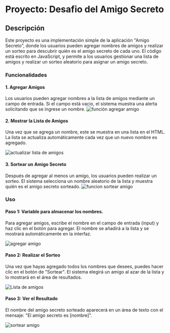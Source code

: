 #  Proyecto: Desafio del Amigo Secreto
## Descripción
<p>Este proyecto es una implementación simple de la aplicación "Amigo Secreto", donde los usuarios pueden agregar nombres de amigos y realizar un sorteo para descubrir quién es el amigo secreto de cada uno. El código está escrito en JavaScript, y permite a los usuarios gestionar una lista de amigos y realizar un sorteo aleatorio para asignar un amigo secreto.</p>
<h3> Funcionalidades </h3> 

#### 1. Agregar Amigos
Los usuarios pueden agregar nombres a la lista de amigos mediante un campo de entrada.
Si el campo está vacío, el sistema muestra una alerta solicitando que se ingrese un nombre.
![función agregar amigo](https://github.com/user-attachments/assets/6ffa3076-591c-4ecf-98a9-a1e5d7294b2c)

#### 2. Mostrar la Lista de Amigos
Una vez que se agrega un nombre, este se muestra en una lista en el HTML.
La lista se actualiza automáticamente cada vez que un nuevo nombre es agregado.

![actualizar lista de amigos](https://github.com/user-attachments/assets/92b11311-bdea-4658-8d36-13ba23a4fdac)

#### 3. Sortear un Amigo Secreto
Después de agregar al menos un amigo, los usuarios pueden realizar un sorteo.
El sistema selecciona un nombre aleatorio de la lista y muestra quién es el amigo secreto sorteado.
![funcion sortear amigo](https://github.com/user-attachments/assets/d5fdf68d-e6c5-494d-b848-bc9ec29aac64)

### Uso
#### Paso 1: Variable para almacenar los nombres.
Para agregar amigos, escribe el nombre en el campo de entrada (input) y haz clic en el botón para agregar.
El nombre se añadirá a la lista y se mostrará automáticamente en la interfaz.

![agregar amigo](https://github.com/user-attachments/assets/45487f30-d2e1-4756-b6bd-8d659ab536d8)

#### Paso 2: Realizar el Sorteo
Una vez que hayas agregado todos los nombres que desees, puedes hacer clic en el botón de "Sortear".
El sistema elegirá un amigo al azar de la lista y lo mostrará en el área de resultados.

![Lista de amigos](https://github.com/user-attachments/assets/63cc7fb4-43d8-48c8-9194-e73157228459)

#### Paso 3: Ver el Resultado
El nombre del amigo secreto sorteado aparecerá en un área de texto con el mensaje: "El amigo secreto es [nombre]".

![sortear amigo](https://github.com/user-attachments/assets/04ddc78e-03a4-4441-bf2d-454be399d9b6)

